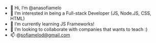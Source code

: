 - 👋 Hi, I’m @anasofiamelo
- 👀 I’m interested in being a Full-stack Developer (JS, Node.JS, CSS, HTML)
- 🌱 I’m currently learning JS Frameworks!
- 💞️ I’m looking to collaborate with companies that wants to teach :)
- 📫 @sofiamelod@gmail.com

<!---
anasofiamelo/anasofiamelo is a ✨ special ✨ repository because its `README.md` (this file) appears on your GitHub profile.
You can click the Preview link to take a look at your changes.
--->
